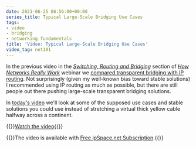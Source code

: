 ```yaml
---
date: 2021-06-25 06:56:00+00:00
series_title: Typical Large-Scale Bridging Use Cases
tags:
- video
- bridging
- networking fundamentals
title: 'Video: Typical Large-Scale Bridging Use Cases'
video_tag: net101
---
```

In the previous video in the _[Switching, Routing and Bridging](https://my.ipspace.net/bin/list?id=Net101#SWITCH)_ section of _[How Networks Really Work](https://www.ipspace.net/Net101)_ webinar we [compared transparent bridging with IP routing](/2021/06/video-routing-bridging.html). Not surprisingly (given my well-known bias toward stable solutions) I recommended using IP routing as much as possible, but there are still people out there pushing large-scale transparent bridging solutions. 

In [today's video](https://my.ipspace.net/bin/get/Net101/BR3%20-%20Typical%20Large-Scale%20Bridging%20Use%20Cases.mp4?doccode=Net101) we'll look at some of the supposed use cases and stable solutions you could use instead of stretching a virtual thick yellow cable halfway across a continent.

{{<jump>}}[Watch the video](https://my.ipspace.net/bin/get/Net101/BR3%20-%20Typical%20Large-Scale%20Bridging%20Use%20Cases.mp4?doccode=Net101){{</jump>}}

{{<note free>}}The video is available with [Free ipSpace.net Subscription](https://www.ipspace.net/Subscription/Free).{{</note>}}
